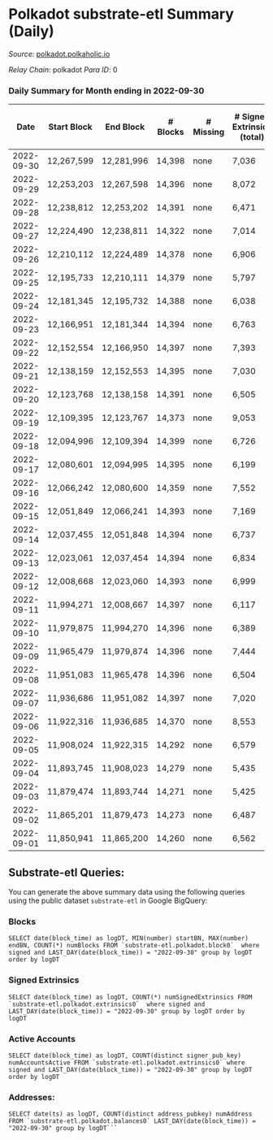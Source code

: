 # Polkadot substrate-etl Summary (Daily)

_Source_: [polkadot.polkaholic.io](https://polkadot.polkaholic.io)

*Relay Chain*: polkadot
*Para ID*: 0



### Daily Summary for Month ending in 2022-09-30


| Date | Start Block | End Block | # Blocks | # Missing | # Signed Extrinsics (total) | # Active Accounts | # Addresses with Balances | # Events | # Transfers | # XCM Transfers In | # XCM Transfers Out |
| ---- | ----------- | --------- | -------- | --------- | --------------------------- | ----------------- | ------------------------- | -------- | ----------- | ------------------ | ------------------- |
| 2022-09-30 | 12,267,599 | 12,281,996 | 14,398 | none | 7,036 | 3,392 | 1,063,064 | 441,670 | 5,937 ($65,307,467) | 384 ($575,872) | 371 ($1,097,487) |
| 2022-09-29 | 12,253,203 | 12,267,598 | 14,396 | none | 8,072 | 3,811 |  | 444,269 | 6,966 ($59,574,002) | 834 ($2,217,779) | 769 ($1,628,512) |
| 2022-09-28 | 12,238,812 | 12,253,202 | 14,391 | none | 6,471 | 3,039 |  | 431,999 | 5,176 ($32,102,658) | 89 ($202,681) | 192 ($231,713) |
| 2022-09-27 | 12,224,490 | 12,238,811 | 14,322 | none | 7,014 | 3,250 |  | 432,953 | 5,452 ($44,415,947) | 109 ($539,072) | 172 ($532,600) |
| 2022-09-26 | 12,210,112 | 12,224,489 | 14,378 | none | 6,906 | 3,123 |  | 433,219 | 5,413 ($44,120,343) | 93 ($334,925) | 176 ($349,273) |
| 2022-09-25 | 12,195,733 | 12,210,111 | 14,379 | none | 5,797 | 2,674 |  | 424,664 | 4,426 ($21,317,576) | 105 ($309,606) | 229 ($435,244) |
| 2022-09-24 | 12,181,345 | 12,195,732 | 14,388 | none | 6,038 | 2,766 |  | 426,412 | 4,597 ($24,823,350) | 85 ($277,719) | 192 ($515,591) |
| 2022-09-23 | 12,166,951 | 12,181,344 | 14,394 | none | 6,763 | 3,210 |  | 432,439 | 5,448 ($38,182,173) | 125 ($304,973) | 245 ($516,536) |
| 2022-09-22 | 12,152,554 | 12,166,950 | 14,397 | none | 7,393 | 3,345 |  | 439,452 | 5,846 ($38,437,076) | 2 ($1,289.69) | 20 ($13,914.34) |
| 2022-09-21 | 12,138,159 | 12,152,553 | 14,395 | none | 7,030 | 3,263 |  | 433,402 | 6,170 ($106,649,861) | 141 ($566,714) | 299 ($1,470,705) |
| 2022-09-20 | 12,123,768 | 12,138,158 | 14,391 | none | 6,505 | 2,880 |  | 427,884 | 5,907 ($34,601,884) | 114 ($1,282,568) | 324 ($495,258) |
| 2022-09-19 | 12,109,395 | 12,123,767 | 14,373 | none | 9,053 | 3,865 | 1,057,322 | 450,689 | 8,561 ($129,522,350) | 139 ($213,661) | 393 ($1,218,094) |
| 2022-09-18 | 12,094,996 | 12,109,394 | 14,399 | none | 6,726 | 3,067 | 1,056,673 | 425,322 | 5,493 ($68,404,805) | 109 ($360,878) | 240 ($646,925) |
| 2022-09-17 | 12,080,601 | 12,094,995 | 14,395 | none | 6,199 | 3,033 | 1,056,244 | 425,749 | 4,753 ($28,387,606) | 100 ($350,200) | 231 ($1,124,401) |
| 2022-09-16 | 12,066,242 | 12,080,600 | 14,359 | none | 7,552 | 3,484 | 1,055,751 | 419,531 | 5,983 ($156,602,688) | 131 ($218,721) | 320 ($462,858) |
| 2022-09-15 | 12,051,849 | 12,066,241 | 14,393 | none | 7,169 | 3,473 | 1,055,249 | 410,025 | 5,763 ($102,484,100) | 108 ($767,648) | 240 ($1,169,646) |
| 2022-09-14 | 12,037,455 | 12,051,848 | 14,394 | none | 6,737 | 3,197 | 1,054,809 | 407,061 | 5,458 ($39,150,802) | 101 ($1,556,598) | 173 ($273,317) |
| 2022-09-13 | 12,023,061 | 12,037,454 | 14,394 | none | 6,834 | 3,159 | 1,054,304 | 412,269 | 5,531 ($75,307,530) | 100 ($267,891) | 172 ($443,437) |
| 2022-09-12 | 12,008,668 | 12,023,060 | 14,393 | none | 6,999 | 3,342 |  | 404,652 | 5,564 ($77,940,640) | 138 ($755,933) | 202 ($440,374) |
| 2022-09-11 | 11,994,271 | 12,008,667 | 14,397 | none | 6,117 | 2,947 |  | 399,937 | 4,623 ($15,864,957) | 141 ($101,914) | 164 ($152,826) |
| 2022-09-10 | 11,979,875 | 11,994,270 | 14,396 | none | 6,389 | 3,070 |  | 401,854 | 4,937 ($20,063,152) | 84 ($365,313) | 166 ($267,184) |
| 2022-09-09 | 11,965,479 | 11,979,874 | 14,396 | none | 7,444 | 3,603 |  | 408,868 | 5,968 ($37,943,159) | 124 ($257,106) | 211 ($529,207) |
| 2022-09-08 | 11,951,083 | 11,965,478 | 14,396 | none | 6,504 | 3,140 | 1,052,256 | 404,704 | 5,197 ($37,226,799) | 90 ($220,441) | 218 ($484,235) |
| 2022-09-07 | 11,936,686 | 11,951,082 | 14,397 | none | 7,020 | 3,272 | 1,051,891 | 399,174 | 5,727 ($36,214,625) | 98 ($63,504.31) | 249 ($488,856) |
| 2022-09-06 | 11,922,316 | 11,936,685 | 14,370 | none | 8,553 | 4,880 |  | 414,224 | 7,185 ($39,907,667) | 114 ($701,392) | 209 ($1,918,010) |
| 2022-09-05 | 11,908,024 | 11,922,315 | 14,292 | none | 6,579 | 3,127 |  | 405,279 | 5,064 ($41,193,320) | 101 ($302,667) | 217 ($696,066) |
| 2022-09-04 | 11,893,745 | 11,908,023 | 14,279 | none | 5,435 |  |  | 393,522 | 4,167 ($25,051,971) | 84 ($219,758) | 237 ($825,247) |
| 2022-09-03 | 11,879,474 | 11,893,744 | 14,271 | none | 5,425 |  |  | 397,169 | 4,157 ($10,252,378) | 74 ($395,625) | 166 ($384,661) |
| 2022-09-02 | 11,865,201 | 11,879,473 | 14,273 | none | 6,487 |  |  | 396,803 | 5,081 ($41,309,085) | 108 ($1,012,505) | 184 ($1,064,760) |
| 2022-09-01 | 11,850,941 | 11,865,200 | 14,260 | none | 6,562 |  |  | 401,604 | 5,118 ($18,914,681) | 69 ($325,300) | 202 ($734,555) |

## Substrate-etl Queries:
You can generate the above summary data using the following queries using the public dataset `substrate-etl` in Google BigQuery:


### Blocks
```
SELECT date(block_time) as logDT, MIN(number) startBN, MAX(number) endBN, COUNT(*) numBlocks FROM `substrate-etl.polkadot.block0`  where signed and LAST_DAY(date(block_time)) = "2022-09-30" group by logDT order by logDT
```


### Signed Extrinsics
```
SELECT date(block_time) as logDT, COUNT(*) numSignedExtrinsics FROM `substrate-etl.polkadot.extrinsics0`  where signed and LAST_DAY(date(block_time)) = "2022-09-30" group by logDT order by logDT
```


### Active Accounts
```
SELECT date(block_time) as logDT, COUNT(distinct signer_pub_key) numAccountsActive FROM `substrate-etl.polkadot.extrinsics0` where signed and LAST_DAY(date(block_time)) = "2022-09-30" group by logDT order by logDT
```


### Addresses:
```
SELECT date(ts) as logDT, COUNT(distinct address_pubkey) numAddress FROM `substrate-etl.polkadot.balances0` LAST_DAY(date(block_time)) = "2022-09-30" group by logDT```

